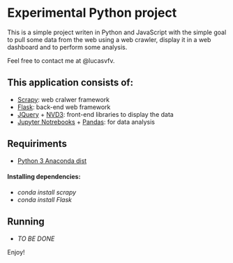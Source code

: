 # Experimental Python project

This is a simple project writen in Python and JavaScript with the simple goal to pull some data from the web using a web crawler, display it in a web dashboard and to perform some analysis.

Feel free to contact me at @lucasvfv.

## This application consists of:
*   [Scrapy](https://scrapy.org/): web cralwer framework
*   [Flask](http://flask.pocoo.org/): back-end web framework
*   [JQuery](https://jquery.com/) + [NVD3](http://nvd3.org/): front-end libraries to display the data
*	[Jupyter Notrebooks](http://jupyter.org/) + [Pandas]( pandas.pydata.org): for data analysis

## Requiriments
*   [Python 3 Anaconda dist](https://www.continuum.io/)

#### Installing dependencies:
*   *conda install scrapy*
*   *conda install Flask*

## Running
*   *TO BE DONE*

Enjoy!
